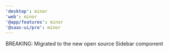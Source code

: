 ```yaml
---
'desktop': minor
'web': minor
'@app/features': minor
'@saas-ui/pro': minor
---
```


BREAKING: Migrated to the new open source Sidebar component
